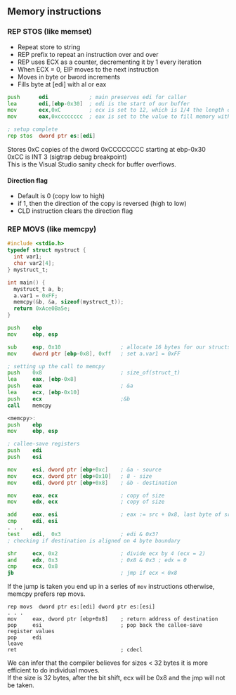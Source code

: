 ## Memory instructions

### REP STOS (like memset)
- Repeat store to string
- REP prefix to repeat an instruction over and over
- REP uses ECX as a counter, decrementing it by 1 every iteration
- When ECX = 0, EIP moves to the next instruction
- Moves in byte or bword increments
- Fills byte at [edi] with al or eax

```asm
push      edi             ; main preserves edi for caller
lea       edi,[ebp-0x30]  ; edi is the start of our buffer
mov       ecx,0xC         ; ecx is set to 12, which is 1/4 the length of the buffer.
mov       eax,0xcccccccc  ; eax is set to the value to fill memory with

; setup complete
rep stos  dword ptr es:[edi]
```
Stores 0xC copies of the dword 0xCCCCCCCC starting at ebp-0x30\
0xCC is INT 3 (sigtrap debug breakpoint)\
This is the Visual Studio sanity check for buffer overflows.


#### Direction flag 
- Default is 0 (copy low to high)
- if 1, then the direction of the copy is reversed (high to low)
- CLD instruction clears the direction flag


### REP MOVS (like memcpy)

```c
#include <stdio.h>
typedef struct mystruct {
  int var1;
  char var2[4];
} mystruct_t;

int main() {
  mystruct_t a, b;
  a.var1 = 0xFF;
  memcpy(&b, &a, sizeof(mystruct_t));
  return 0xAce0Ba5e;
}
```

```asm
push    ebp
mov     ebp, esp

sub     esp, 0x10                   ; allocate 16 bytes for our structs
mov     dword ptr [ebp-0x8], 0xff   ; set a.var1 = 0xFF

; setting up the call to memcpy
push    0x8                         ; size_of(struct_t)
lea     eax, [ebp-0x8]
push    eax                         ; &a
lea     ecx, [ebp-0x10]
push    ecx                         ;&b
call    memcpy
```

```asm
<memcpy>:
push    ebp
mov     ebp, esp

; callee-save registers
push    edi
push    esi

mov     esi, dword ptr [ebp+0xc]    ; &a - source
mov     ecx, dword ptr [ebp+0x10]   ; 8 - size
mov     edi, dword ptr [ebp+0x8]    ; &b - destination

mov     eax, ecx                    ; copy of size
mov     edx, ecx                    ; copy of size

add     eax, esi                    ; eax := src + 0x8, last byte of src   
cmp     edi, esi
. . .
test    edi,  0x3                   ; edi & 0x3?
; checking if destination is aligned on 4 byte boundary

shr     ecx, 0x2                    ; divide ecx by 4 (ecx = 2)
and     edx, 0x3                    ; 0x8 & 0x3 ; edx = 0
cmp     ecx, 0x8                    
jb                                  ; jmp if ecx < 0x8
```

If the jump is taken you end up in a series of `mov` instructions
otherwise, memcpy prefers rep movs.

```
rep movs  dword ptr es:[edi] dword ptr es:[esi]
. . .
mov     eax, dword ptr [ebp+0x8]    ; return address of destination
pop     esi                         ; pop back the callee-save register values
pop     edi
leave
ret                                 ; cdecl 
```

We can infer that the compiler believes for sizes < 32 bytes it is more efficient to do individual moves.\
If the size is 32 bytes, after the bit shift, ecx will be 0x8 and the jmp will not be taken.
